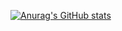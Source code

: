 [![Anurag's GitHub stats](https://github-readme-stats.vercel.app/api?username=Innokentie&show_icons=true&theme=gotham&text_color=a9fef7)](https://github.com/Innokentie/Innokentie/)
